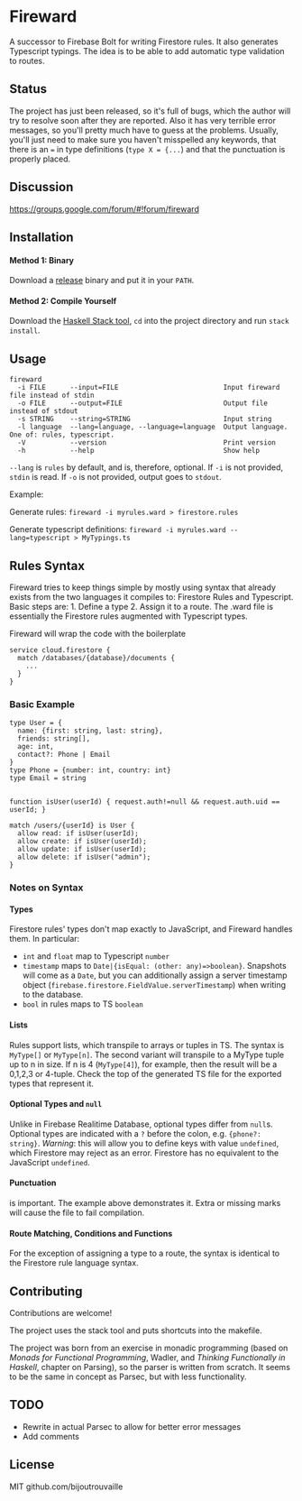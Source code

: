 # Fireward

A successor to Firebase Bolt for writing Firestore rules. It also generates Typescript typings. The idea is to be able to add automatic type validation to routes.

## Status

The project has just been released, so it's full of bugs, which the author will try to resolve soon after they are reported. Also it has very terrible error messages, so you'll pretty much have to guess at the problems. Usually, you'll just need to make sure you haven't misspelled any keywords, that there is an `=` in type definitions (`type X = {...`) and that the punctuation is properly placed.

## Discussion

https://groups.google.com/forum/#!forum/fireward

## Installation

#### Method 1: Binary

Download a [release](https://github.com/bijoutrouvaille/fireward/releases) binary and put it in your `PATH`.

#### Method 2: Compile Yourself

Download the [Haskell Stack tool](https://docs.haskellstack.org/en/stable/README/), `cd` into the project directory and run `stack install`.

## Usage

```
fireward
  -i FILE      --input=FILE                          Input fireward file instead of stdin
  -o FILE      --output=FILE                         Output file instead of stdout
  -s STRING    --string=STRING                       Input string
  -l language  --lang=language, --language=language  Output language. One of: rules, typescript.
  -V           --version                             Print version
  -h           --help                                Show help
```

`--lang` is `rules` by default, and is, therefore, optional. If `-i` is not provided, `stdin` is read. If `-o` is not provided, output goes to `stdout`.

Example:

Generate rules: `fireward -i myrules.ward > firestore.rules`

Generate typescript definitions: `fireward -i myrules.ward --lang=typescript > MyTypings.ts`

## Rules Syntax

Fireward tries to keep things simple by mostly using syntax that already exists from the two languages it compiles to: Firestore Rules and Typescript. Basic steps are: 1. Define a type 2. Assign it to a route. The .ward file is essentially the Firestore rules augmented with Typescript types.

Fireward will wrap the code with the boilerplate 
```
service cloud.firestore {  
  match /databases/{database}/documents {
    ...
  }
}
```

### Basic Example

```
type User = {
  name: {first: string, last: string},
  friends: string[],
  age: int,
  contact?: Phone | Email
} 
type Phone = {number: int, country: int}
type Email = string


function isUser(userId) { request.auth!=null && request.auth.uid == userId; }

match /users/{userId} is User {    
  allow read: if isUser(userId);
  allow create: if isUser(userId);
  allow update: if isUser(userId);
  allow delete: if isUser("admin");
}

```

### Notes on Syntax

#### Types

Firestore rules' types don't map exactly to JavaScript, and Fireward handles them. In particular: 
- `int` and `float` map to Typescript `number`
- `timestamp` maps to `Date|{isEqual: (other: any)=>boolean}`. Snapshots will come as a `Date`, but you can additionally assign a server timestamp object (`firebase.firestore.FieldValue.serverTimestamp`) when writing to the database.
- `bool` in rules maps to TS `boolean`

#### Lists

Rules support lists, which transpile to arrays or tuples in TS. The syntax is `MyType[]` or `MyType[n]`. The second variant will transpile to a MyType tuple up to n in size. If n is 4 (`MyType[4]`), for example, then the result will be a 0,1,2,3 or 4-tuple. Check the top of the generated TS file for the exported types that represent it.

#### Optional Types and `null`

Unlike in Firebase Realitime Database, optional types differ from `null`s. Optional types are indicated with a `?` before the colon, e.g. `{phone?: string}`. _Warning_: this will allow you to define keys with value `undefined`, which Firestore may reject as an error. Firestore has no equivalent to the JavaScript `undefined`.

#### Punctuation

is important. The example above demonstrates it. Extra or missing marks will cause the file to fail compilation.

#### Route Matching, Conditions and Functions

For the exception of assigning a type to a route, the syntax is identical to the Firestore rule language syntax.

## Contributing

Contributions are welcome!

The project uses the stack tool and puts shortcuts into the makefile.

The project was born from an exercise in monadic programming (based on _Monads for Functional Programming_, Wadler, and _Thinking Functionally in Haskell_, chapter on Parsing), so the parser is written from scratch. It seems to be the same in concept as Parsec, but with less functionality.

## TODO

- Rewrite in actual Parsec to allow for better error messages
- Add comments

## License

MIT github.com/bijoutrouvaille
